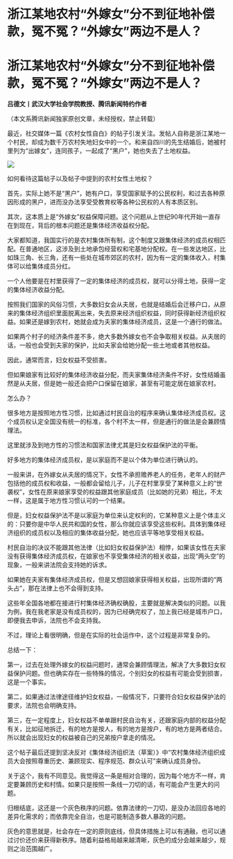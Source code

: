 # 浙江某地农村“外嫁女”分不到征地补偿款，冤不冤？“外嫁女”两边不是人？

# 浙江某地农村“外嫁女”分不到征地补偿款，冤不冤？“外嫁女”两边不是人？

**吕德文丨武汉大学社会学院教授、腾讯新闻特约作者**

（本文系腾讯新闻独家原创文章，未经授权，禁止转载）

最近，社交媒体一篇《农村女性自白》的帖子引发关注。发帖人自称是浙江某地一个村民，却成为数千万农村失地妇女中的一个。和来自四川的先生结婚后，她被村里列为“出嫁女”，连同孩子，一起成了“黑户”，她也失去了土地权益。

![](https://inews.gtimg.com/news_bt/Oq14cgB7_5YamxR2-J4hjlDCm49XpOs7k7K-GAwCTyDFMAA/1000)

如何看待这篇帖子以及帖子中提到的农村女性土地权？

首先，实际上她不是“黑户”，她有户口，享受国家赋予的公民权利，和过去各种原因形成的黑户，进而没办法享受受教育权等各种公民权的人有本质区别。

其次，这本质上是“外嫁女”权益保障问题。这个问题从上世纪90年代开始一直存在到现在，背后的根本问题还是集体经济收益权分配。

大家都知道，我国实行的是农村集体所有制，这个制度又跟集体经济的成员权相匹配。在普通地区，这涉及到土地承包经营权和宅基地分配权。在一些发达地区，比如珠三角、长三角，还有一些处在城市郊区的农村，因为有一定的集体收入，村集体可以给集体成员分红。

一个人他要是在村里获得了一定的集体经济的成员权，就可以分得土地，获得一定的集体经济收益分配。

按照我们国家的风俗习惯，大多数妇女会从夫居，也就是结婚后会迁移户口，从原来的集体经济组织里面脱离出来，失去原来经济组织权益，同时获得新经济组织权益。如果还是嫁到农村，她就会成为夫家的集体经济成员，这是一个通行的做法。

如果两个村子的经济条件差不多，绝大多数外嫁女也不会争取相关权益。从夫居的话，一般也会受到夫家的保护，比如夫家会给她分配一些土地或者其他权益。

因此，通常而言，妇女权益不受损害。

但如果娘家有比较好的集体经济收益分配，而夫家集体经济条件不好，女性结婚虽然是从夫居，但是她一般还会把户口保留在娘家，甚至有可能定居在娘家农村。

怎么办？

很多地方是按照地方性习惯，比如通过村民自治的程序来确认集体经济成员权。这个成员权认定全国没有统一的标准，各个村不太一样，但是通行的做法是会兼顾情理法。

这里就涉及到地方性的习惯法和国家法律尤其是妇女权益保护法的平衡。

好多地方的集体经济成员权，是以家庭而不是以个体为单位进行确认的。

一般来讲，在外嫁女从夫居的情况下，女性不承担赡养老人的任务，老年人的财产包括他的成员权和收益，一般都会留给儿子，儿子在村里享受了某种意义上的“世袭权”，女性在原来娘家享受的权益跟其他家庭成员（比如她的兄弟）相比，不太一样，这是属于地方性习惯认可的一个结果。

但是，妇女权益保护法不是以家庭为单位来认定权利的，它某种意义上是个体主义的：只要你是中华人民共和国的女性，那么你就应该享受这些权利。具体到集体经济组织的成员权以及相应的集体收益分配，她也应该平等地享受相关权益。

村民自治的决议不能跟其他法律（比如妇女权益保护法）相悖，如果该女性在夫家没有获得集体经济成员权，在娘家也不享受集体经济的相关收益，出现“两头空”的现象，一般来讲法院会支持她的诉求。

如果她在夫家有集体经济成员权，但是又想回娘家获得相关权益，出现所谓的“两头占”，那在法律上也不会得到支持。

这些年全国各地都在接进行村集体经济确权确股，主要就是解决类似的问题。以我为例，我在我老家是没有成员权的，因为已经确完权了，加上我已经是城市户口，即便我去申诉，法院也不会支持我。

不过，理论上看很明确，但是在实际的社会运作中，这个过程是非常复杂的。

总结一下：

第一，过去在处理外嫁女的权益问题时，通常会兼顾情理法，解决了大多数妇女权益保护问题。但也确实存在一些特殊的情况，个别妇女的权益有可能会受到损害，这是一个事实。

第二，如果通过法律途径维护妇女权益，一般情况下，只要符合妇女权益保护法的要求，法院也会明确支持。

第三，在一定程度上，妇女权益不单单跟村民自治有关，还跟家庭内部的权益分配有关，比如征地拆迁，有的地方是按人，有的地方是按户，有的地方是两者结合。所以就会出现妇女的权益被自己的兄弟按户拿走的情况。

这个帖子最后还提到坚决反对《集体经济组织法（草案）》中“农村集体经济组织成员大会按照尊重历史、兼顾现实、程序规范、群众认可”来确认成员身份。

关于这个，我有不同意见。我觉得这一条是相对合理的，因为每个地方不一样，肯定要兼顾历史和村情。如果只是按照一条线一刀切的话，有可能会产生更大的问题。

归根结底，这还是一个灰色秩序的问题。依靠法律的一刀切，是没办法回应各地的差异化需求的；而依靠完全自治，也是可能制造多数人暴政的问题。

灰色的意思就是，社会存在一定的原则底线，但具体措施上可以有通融，也可以通过讨价还价来获得新秩序。随着利益格局越来越清晰，灰色的成分会越来越少，规则之治范围越广。

